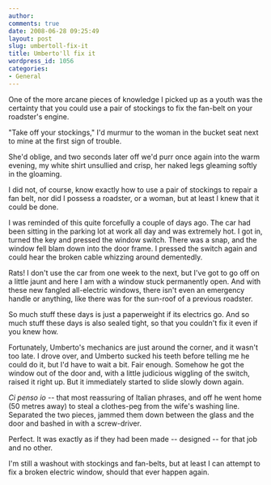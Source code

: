 ```yaml
---
author:
comments: true
date: 2008-06-28 09:25:49
layout: post
slug: umbertoll-fix-it
title: Umberto'll fix it
wordpress_id: 1056
categories:
- General
---
```


One of the more arcane pieces of knowledge I picked up as a youth was the certainty that you could use a pair of stockings to fix the fan-belt on your roadster's engine.

"Take off your stockings," I'd murmur to the woman in the bucket seat next to mine at the first sign of trouble.

She'd oblige, and two seconds later off we'd purr once again into the warm evening, my white shirt unsullied and crisp, her naked legs gleaming softly in the gloaming.

I did not, of course, know exactly how to use a pair of stockings to repair a fan belt, nor did I possess a roadster, or a woman, but at least I knew that it could be done.

I was reminded of this quite forcefully a couple of days ago. The car had been sitting in the parking lot at work all day and was extremely hot. I got in, turned the key and pressed the window switch. There was a snap, and the window fell blam down into the door frame. I pressed the switch again and could hear the broken cable whizzing around dementedly.

Rats! I don't use the car from one week to the next, but I've got to go off on a little jaunt and here I am with a window stuck permanently open. And with these new fangled all-electric windows, there isn't even an emergency handle or anything, like there was for the sun-roof of a previous roadster.

So much stuff these days is just a paperweight if its electrics go. And so much stuff these days is also sealed tight, so that you couldn't fix it even if you knew how.

Fortunately, Umberto's mechanics are just around the corner, and it wasn't too late. I drove over, and Umberto sucked his teeth before telling me he could do it, but I'd have to wait a bit. Fair enough. Somehow he got the window out of the door and, with a little judicious wiggling of the switch, raised it right up. But it immediately started to slide slowly down again.

_Ci penso io_ -- that most reassuring of Italian phrases, and off he went home (50 metres away) to steal a clothes-peg from the wife's washing line. Separated the two pieces, jammed them down between the glass and the door and bashed in with a screw-driver.

Perfect. It was exactly as if they had been made -- designed -- for that job and no other.

I'm still a washout with stockings and fan-belts, but at least I can attempt to fix a broken electric window, should that ever happen again.


